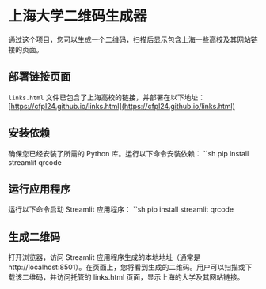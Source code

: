 # 上海大学二维码生成器

通过这个项目，您可以生成一个二维码，扫描后显示包含上海一些高校及其网站链接的页面。

## 部署链接页面

`links.html` 文件已包含了上海高校的链接，并部署在以下地址：
[https://cfpl24.github.io/links.html](https://cfpl24.github.io/links.html)

## 安装依赖

确保您已经安装了所需的 Python 库。运行以下命令安装依赖：
``sh
pip install streamlit qrcode

## 运行应用程序

运行以下命令启动 Streamlit 应用程序：
``sh
pip install streamlit qrcode

## 生成二维码

打开浏览器，访问 Streamlit 应用程序生成的本地地址（通常是 http://localhost:8501）。在页面上，您将看到生成的二维码。用户可以扫描或下载该二维码，并访问托管的 links.html 页面，显示上海的大学及其网站链接。